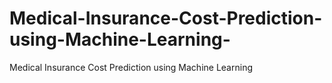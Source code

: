 # Medical-Insurance-Cost-Prediction-using-Machine-Learning-
Medical Insurance Cost Prediction using Machine Learning 
